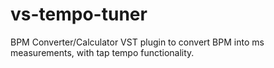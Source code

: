 # vs-tempo-tuner
BPM Converter/Calculator VST plugin to convert BPM into ms measurements, with tap tempo functionality.
